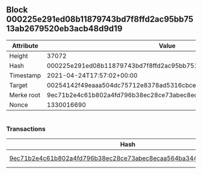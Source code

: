 ## Block 000225e291ed08b11879743bd7f8ffd2ac95bb7513ab2679520eb3acb48d9d19

Attribute | Value
--- | ---
Height | 37072
Hash | 000225e291ed08b11879743bd7f8ffd2ac95bb7513ab2679520eb3acb48d9d19
Timestamp | 2021-04-24T17:57:02+00:00
Target | 00254142f49eaaa504dc75712e8378ad5316cbcead634704b3734b6271167cc4
Merke root | 9ec71b2e4c61b802a4fd796b38ec28ce73abec8ecaa564ba344a4ed46026dc27
Nonce | 1330016690

```

```

### Transactions

Hash | Amount
--- | ---
[9ec71b2e4c61b802a4fd796b38ec28ce73abec8ecaa564ba344a4ed46026dc27](9ec71b2e4c61b802a4fd796b38ec28ce73abec8ecaa564ba344a4ed46026dc27.md) | 10.00000000 SKEPTI 
